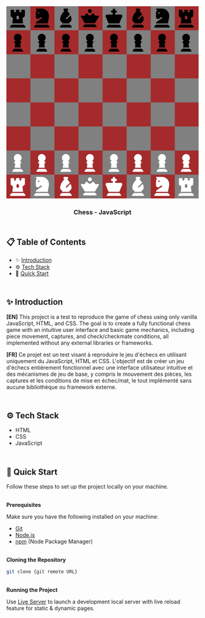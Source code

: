 <div align="center">
    <a href="https://chess-fv.netlify.app" target="_blank">
      <img src="preview.webp" alt="Project Banner">
    </a>
  <h3 align="center">Chess - JavaScript</h3>
</div>


##  <br /> 📋 <a name="table">Table of Contents</a>


- ✨ [Introduction](#introduction)
- ⚙️ [Tech Stack](#tech-stack)
- 🚀 [Quick Start](#quick-start)


##  <br /> <a name="introduction">✨ Introduction</a>


**[EN]** This project is a test to reproduce the game of chess using only vanilla JavaScript, HTML, and CSS. The goal is to create a fully functional chess game with an intuitive user interface and basic game mechanics, including piece movement, captures, and check/checkmate conditions, all implemented without any external libraries or frameworks.

**[FR]** Ce projet est un test visant à reproduire le jeu d'échecs en utilisant uniquement du JavaScript, HTML et CSS. L'objectif est de créer un jeu d'échecs entièrement fonctionnel avec une interface utilisateur intuitive et des mécanismes de jeu de base, y compris le mouvement des pièces, les captures et les conditions de mise en échec/mat, le tout implémenté sans aucune bibliothèque ou framework externe.


##  <br /> <a name="tech-stack">⚙️ Tech Stack</a>

- HTML
- CSS
- JavaScript


## <br /> <a name="quick-start">🚀 Quick Start</a>


Follow these steps to set up the project locally on your machine.


<br/>**Prerequisites**


Make sure you have the following installed on your machine:


- [Git](https://git-scm.com/)
- [Node.js](https://nodejs.org/en)
- [npm](https://www.npmjs.com/) (Node Package Manager)


<br/>**Cloning the Repository**


```bash
git clone {git remote URL}
```


<br/>**Running the Project**


Use [Live Server](https://marketplace.visualstudio.com/items?itemName=ritwickdey.LiveServer)
to launch a development local server with live reload feature for static & dynamic pages.

